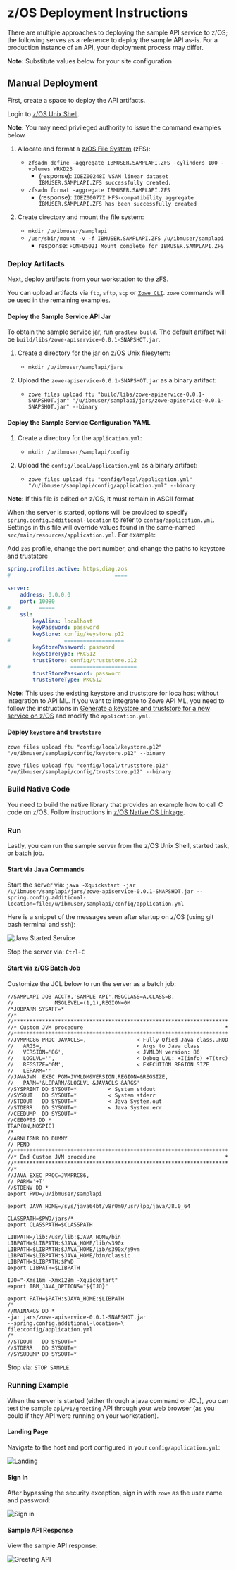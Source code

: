 # z/OS Deployment Instructions

There are multiple approaches to deploying the sample API service to z/OS; the following
serves as a reference to deploy the sample API as-is.  For a production instance of an API, your deployment process may differ.

**Note:** Substitute values below for your site configuration

## Manual Deployment

First, create a space to deploy the API artifacts.

Login to [z/OS Unix Shell](https://www.ibm.com/support/knowledgecenter/zosbasics/com.ibm.zos.zconcepts/zconcepts_146.htm).

**Note:** You may need privileged authority to issue the command examples below

1. Allocate and format a [z/OS File System](https://www.ibm.com/support/knowledgecenter/en/SSLTBW_2.3.0/com.ibm.zos.v2r3.bpxb200/zfspref.htm) (zFS):

    - `zfsadm define -aggregate IBMUSER.SAMPLAPI.ZFS -cylinders 100 -volumes WRKD23`
      - (response): `IOEZ00248I VSAM linear dataset IBMUSER.SAMPLAPI.ZFS successfully created.`
    - `zfsadm format -aggregate IBMUSER.SAMPLAPI.ZFS`
      - (response): `IOEZ00077I HFS-compatibility aggregate IBMUSER.SAMPLAPI.ZFS has been successfully created`

2. Create directory and mount the file system:

    - `mkdir /u/ibmuser/samplapi`
    - `/usr/sbin/mount -v -f IBMUSER.SAMPLAPI.ZFS /u/ibmuser/samplapi`
      - response: `FOMF0502I Mount complete for IBMUSER.SAMPLAPI.ZFS`

### Deploy Artifacts

Next, deploy artifacts from your workstation to the zFS.

You can upload artifacts via `ftp`, `sftp`, `scp` or [`Zowe CLI`](https://github.com/zowe/zowe-cli). `zowe` commands will be used in the remaining examples.

#### Deploy the Sample Service API Jar

To obtain the sample service jar, run `gradlew build`.  The default artifact will be `build/libs/zowe-apiservice-0.0.1-SNAPSHOT.jar`.

1. Create a directory for the jar on z/OS Unix filesytem:

   - `mkdir /u/ibmuser/samplapi/jars`

2. Upload the `zowe-apiservice-0.0.1-SNAPSHOT.jar` as a binary artifact:

   - `zowe files upload ftu "build/libs/zowe-apiservice-0.0.1-SNAPSHOT.jar" "/u/ibmuser/samplapi/jars/zowe-apiservice-0.0.1-SNAPSHOT.jar" --binary`

#### Deploy the Sample Service Configuration YAML

1. Create a directory for the `application.yml`:

   - `mkdir /u/ibmuser/samplapi/config`

2. Upload the `config/local/application.yml` as a binary artifact:

   - `zowe files upload ftu "config/local/application.yml" "/u/ibmuser/samplapi/config/application.yml" --binary`

**Note:** If this file is edited on z/OS, it must remain in ASCII format

When the server is started, options will be provided to specify `--spring.config.additional-location` to refer to `config/application.yml`.  Settings in this file will override values found in the same-named `src/main/resources/application.yml`.  For example:

Add `zos` profile, change the port number, and change the paths to keystore and truststore

```yaml
spring.profiles.active: https,diag,zos
#                                 ====

server:
    address: 0.0.0.0
    port: 10080
#         =====
    ssl:
        keyAlias: localhost
        keyPassword: password
        keyStore: config/keystore.p12
#                 ===================
        keyStorePassword: password
        keyStoreType: PKCS12
        trustStore: config/truststore.p12
#                   =====================
        trustStorePassword: password
        trustStoreType: PKCS12
```

**Note:** This uses the existing keystore and truststore for localhost without integration to API ML. If you want to integrate to Zowe API ML, you need to follow the instructions in [Generate a keystore and truststore for a new service on z/OS](https://zowe.github.io/docs-site/latest/extend/extend-apiml/api-mediation-security.html#zowe-runtime-on-z-os) and modify the `application.yml`.

#### Deploy `keystore` and `truststore`

`zowe files upload ftu "config/local/keystore.p12" "/u/ibmuser/samplapi/config/keystore.p12" --binary`

`zowe files upload ftu "config/local/truststore.p12" "/u/ibmuser/samplapi/config/truststore.p12" --binary`

### Build Native Code

You need to build the native library that provides an example how to call C code on z/OS.
Follow instructions in [z/OS Native OS Linkage](zos-native-os-linkage.md).

### Run

Lastly, you can run the sample server from the z/OS Unix Shell, started task, or batch job.

#### Start via Java Commands

Start the server via:
`java -Xquickstart -jar /u/ibmuser/samplapi/jars/zowe-apiservice-0.0.1-SNAPSHOT.jar --spring.config.additional-location=file:/u/ibmuser/samplapi/config/application.yml`

Here is a snippet of the messages seen after startup on z/OS (using git bash terminal and ssh):

![Java Started Service](images/java-started-service.png)

Stop the server via:
`Ctrl+C`

#### Start via z/OS Batch Job

Customize the JCL below to run the server as a batch job:

```jcl
//SAMPLAPI JOB ACCT#,'SAMPLE API',MSGCLASS=A,CLASS=B,
//             MSGLEVEL=(1,1),REGION=0M
/*JOBPARM SYSAFF=*
//*
//********************************************************************
//* Custom JVM procedure                                             *
//********************************************************************
//JVMPRC86 PROC JAVACLS=,                < Fully Qfied Java class..RQD
//   ARGS=,                              < Args to Java class
//   VERSION='86',                       < JVMLDM version: 86
//   LOGLVL='',                          < Debug LVL: +I(info) +T(trc)
//   REGSIZE='0M',                       < EXECUTION REGION SIZE
//   LEPARM=''
//JAVAJVM  EXEC PGM=JVMLDM&VERSION,REGION=&REGSIZE,
//   PARM='&LEPARM/&LOGLVL &JAVACLS &ARGS'
//SYSPRINT DD SYSOUT=*          < System stdout
//SYSOUT   DD SYSOUT=*          < System stderr
//STDOUT   DD SYSOUT=*          < Java System.out
//STDERR   DD SYSOUT=*          < Java System.err
//CEEDUMP  DD SYSOUT=*
//CEEOPTS DD *
TRAP(ON,NOSPIE)
/*
//ABNLIGNR DD DUMMY
// PEND
//********************************************************************
//* End Custom JVM procedure                                         *
//********************************************************************
//*
//JAVA EXEC PROC=JVMPRC86,
// PARM='+T'
//STDENV DD *
export PWD=/u/ibmuser/samplapi

export JAVA_HOME=/sys/java64bt/v8r0m0/usr/lpp/java/J8.0_64

CLASSPATH=$PWD/jars/*
export CLASSPATH=$CLASSPATH

LIBPATH=/lib:/usr/lib:$JAVA_HOME/bin
LIBPATH=$LIBPATH:$JAVA_HOME/lib/s390x
LIBPATH=$LIBPATH:$JAVA_HOME/lib/s390x/j9vm
LIBPATH=$LIBPATH:$JAVA_HOME/bin/classic
LIBPATH=$LIBPATH:$PWD
export LIBPATH=$LIBPATH

IJO="-Xms16m -Xmx128m -Xquickstart"
export IBM_JAVA_OPTIONS="${IJO}"

export PATH=$PATH:$JAVA_HOME:$LIBPATH
/*
//MAINARGS DD *
-jar jars/zowe-apiservice-0.0.1-SNAPSHOT.jar
--spring.config.additional-location=\
file:config/application.yml
/*
//STDOUT   DD SYSOUT=*
//STDERR   DD SYSOUT=*
//SYSUDUMP DD SYSOUT=*
```

Stop via: `STOP SAMPLE`.

### Running Example

When the server is started (either through a java command or JCL), you can test the sample `api/v1/greeting` API through your web browser (as you could if they API were running on your workstation).

#### Landing Page

Navigate to the host and port configured in your `config/application.yml`:

![Landing](images/landing-page.png)

#### Sign In

After bypassing the security exception, sign in with `zowe` as the user name and password:

![Sign in](images/sign-in.png)

#### Sample API Response

View the sample API response:

![Greeting API](images/greeting-api.png)
